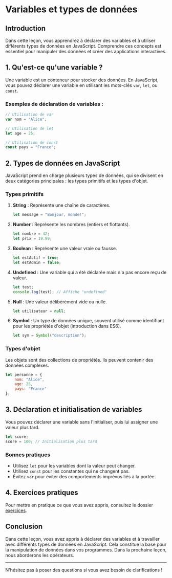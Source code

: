 # Variables et types de données

## Introduction

Dans cette leçon, vous apprendrez à déclarer des variables et à utiliser différents types de données en JavaScript. Comprendre ces concepts est essentiel pour manipuler des données et créer des applications interactives.

## 1. Qu'est-ce qu'une variable ?

Une variable est un conteneur pour stocker des données. En JavaScript, vous pouvez déclarer une variable en utilisant les mots-clés `var`, `let`, ou `const`.

### Exemples de déclaration de variables :

```javascript
// Utilisation de var
var nom = "Alice";

// Utilisation de let
let age = 25;

// Utilisation de const
const pays = "France";
```
## 2. Types de données en JavaScript

JavaScript prend en charge plusieurs types de données, qui se divisent en deux catégories principales : les types primitifs et les types d'objet.

### Types primitifs

1. **String** : Représente une chaîne de caractères.
   ```javascript
   let message = "Bonjour, monde!";
   ```

2. **Number** : Représente les nombres (entiers et flottants).
   ```javascript
   let nombre = 42;
   let prix = 19.99;
   ```

3. **Boolean** : Représente une valeur vraie ou fausse.
   ```javascript
   let estActif = true;
   let estAdmin = false;
   ```

4. **Undefined** : Une variable qui a été déclarée mais n'a pas encore reçu de valeur.
   ```javascript
   let test;
   console.log(test); // Affiche "undefined"
   ```

5. **Null** : Une valeur délibérément vide ou nulle.
   ```javascript
   let utilisateur = null;
   ```

6. **Symbol** : Un type de données unique, souvent utilisé comme identifiant pour les propriétés d'objet (introduction dans ES6).
   ```javascript
   let sym = Symbol("description");
   ```

### Types d'objet

Les objets sont des collections de propriétés. Ils peuvent contenir des données complexes.

```javascript
let personne = {
    nom: "Alice",
    age: 25,
    pays: "France"
};
```

## 3. Déclaration et initialisation de variables

Vous pouvez déclarer une variable sans l'initialiser, puis lui assigner une valeur plus tard.

```javascript
let score;
score = 100; // Initialisation plus tard
```

### Bonnes pratiques

- Utilisez `let` pour les variables dont la valeur peut changer.
- Utilisez `const` pour les constantes qui ne changent pas.
- Évitez `var` pour éviter des comportements imprévus liés à la portée.

## 4. Exercices pratiques

Pour mettre en pratique ce que vous avez appris, consultez le dossier [exercices](./exercices/1.variables_et_types_de_données).

## Conclusion

Dans cette leçon, vous avez appris à déclarer des variables et à travailler avec différents types de données en JavaScript. Cela constitue la base pour la manipulation de données dans vos programmes. Dans la prochaine leçon, nous aborderons les opérateurs.

---

N'hésitez pas à poser des questions si vous avez besoin de clarifications !